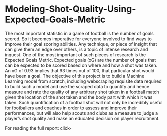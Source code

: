 # Modeling-Shot-Quality-Using-Expected-Goals-Metric

The most important statistic in a game of football is the number of goals scored. So it becomes imperative for everyone involved to find ways to improve their goal scoring abilities. Any technique, or piece of insight that can give them an edge over others, is a topic of intense research and inquest. One of the most important of such pieces of research is the Expected Goals Metric. Expected goals (xG) are the number of goals that can be expected to be scored based on where and how a shot was taken. An xG of 0.93 implies that 93 times out of 100, that particular shot would have been a goal. The objective of this project is to build a Machine Learning model from scratch, including webscraping requisite data required to build such a model and use the scraped data to quantify and hence measure and rate the quality of any arbitrary shot taken in a football match given the location of the shot taken and the body part with which it was taken. Such quantification of a football shot will not only be incredibly useful for footballers and coaches in order to assess and improve their performances, but will also help scouts and clubs as a measure to judge a player’s shot quality and make an educated decision on player recruitment.

For reading the full report: click- 
